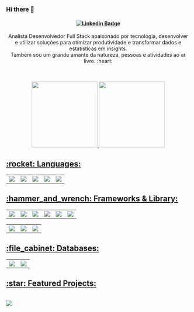 ### Hi there 👋

<!--
**tadyello/tadyello** is a ✨ _special_ ✨ repository because its `README.md` (this file) appears on your GitHub profile.

Here are some ideas to get you started:

- 🔭 I’m currently working on ...
- 🌱 I’m currently learning ...
- 👯 I’m looking to collaborate on ...
- 🤔 I’m looking for help with ...
- 💬 Ask me about ...
- 📫 How to reach me: ...
- 😄 Pronouns: ...
- ⚡ Fun fact: ...
-->

<h4 align="center">

[![Linkedin Badge](https://img.shields.io/badge/-Linkedin-blue?style=for-the-badge&logo=Linkedin&logoColor=white&link=https://github.com/tadyello)](https://www.linkedin.com/in/tadyello/)
</h4>

<p align="center">
Analista Desenvolvedor Full Stack apaixonado por tecnologia, desenvolver e utilizar soluções para otimizar produtividade e transformar dados e estatísticas em insights.
<br>
Também sou um grande amante da natureza, pessoas e atividades ao ar livre. :heart:
</p>

<br>
<br>



<div align="center">
    <a href="https://github.com/tadyello">
        <img height="180em"
            src="https://github-readme-stats.vercel.app/api?username=tadyello&show_icons=true&theme=dark&include_all_commits=true&count_private=true" />
        <img height="180em"
            src="https://github-readme-stats.vercel.app/api/top-langs/?username=tadyello&layout=compact&langs_count=7&theme=dark" />
</div>

<p align="center">
<h2>
    <bold> :rocket: Languages: </bold>
</h2>
</p>
<table align="center">
    <tr>
        <td>
            <div>
                <img src="https://img.shields.io/badge/Python-FFD43B?style=for-the-badge&logo=python&logoColor=blue" />
            </div>
        </td>
        <td>
            <div>
                <img src="https://img.shields.io/badge/JavaScript-F7DF1E?style=for-the-badge&logo=javascript&logoColor=black" />
            </div>
        </td>
        <td>
            <div>
                <img src="https://img.shields.io/badge/TypeScript-007ACC?style=for-the-badge&logo=typescript&logoColor=white" />
            </div>
        </td>
        <td>
            <div>
                <img src="https://img.shields.io/badge/HTML5-E34F26?style=for-the-badge&logo=html5&logoColor=white" />
            </div>
        </td>
        <td>
            <div>
                <img src="https://img.shields.io/badge/CSS3-1572B6?style=for-the-badge&logo=css3&logoColor=white" />
            </div>
        </td>
    </tr>
</table>

<p align="center">
<h2>
    </p>
    <bold> :hammer_and_wrench: Frameworks & Library: </bold>
</h2>
<table align="center">
    <tr>
        <td>
            <div>
                <img src="https://img.shields.io/badge/React-20232A?style=for-the-badge&logo=react&logoColor=61DAFB" />
            </div>
        </td>
        <td>
            <div>
                <img src="https://img.shields.io/badge/Node.js-339933?style=for-the-badge&logo=nodedotjs&logoColor=white" />
            </div>
        </td>
        <td>
            <div>
                <img src="https://img.shields.io/badge/nestjs-E0234E?style=for-the-badge&logo=nestjs&logoColor=white" />
            </div>
        </td>
        <td>
            <div>
                <img src="https://img.shields.io/badge/Material%20UI-007FFF?style=for-the-badge&logo=mui&logoColor=white" />
            </div>
        </td>
        <td>
            <div>
                <img src="https://img.shields.io/badge/Bootstrap-563D7C?style=for-the-badge&logo=bootstrap&logoColor=white" />
            </div>
        </td>
        <td>
            <div>
                <img src="https://img.shields.io/badge/Yarn-2C8EBB?style=for-the-badge&logo=yarn&logoColor=white" />
            </div>
        </td>
    </tr>
</table>
<table align="center">
    <tr>
        <td>
            <div>
                <img src="https://img.shields.io/badge/npm-CB3837?style=for-the-badge&logo=npm&logoColor=white" />
            </div>
        </td>
        <td>
            <div>
                <img src="https://img.shields.io/badge/Insomnia-5849be?style=for-the-badge&logo=Insomnia&logoColor=white" />
            </div>
        </td>
        <td>
            <div>
                <img src="https://img.shields.io/badge/Postman-FF6C37?style=for-the-badge&logo=Postman&logoColor=white" />
            </div>
        </td>
    </tr>
</table>

<p align="center">
<h2>
    <bold>:file_cabinet: Databases: </bold>
</h2>
</p>
<table align="center">
    <tr>
        <td>
            <div>
                <img src="https://img.shields.io/badge/MySQL-005C84?style=for-the-badge&logo=mysql&logoColor=white" />
            </div>
        </td>
        <td>
            <div>
                <img src="https://img.shields.io/badge/PostgreSQL-316192?style=for-the-badge&logo=postgresql&logoColor=white" />
            </div>
        </td>
    </tr>
</table>

<!--
<p align="center">
<h2>
    <bold>:bar_chart: Statistics: </bold>
</h2>
</p>
-->


<!--
| ![](http://github-profile-summary-cards.vercel.app/api/cards/stats?username=tadyello&theme=nord_dark) | ![](http://github-profile-summary-cards.vercel.app/api/cards/repos-per-language?username=tadyello&hide=Html&theme=nord_dark) | ![](http://github-profile-summary-cards.vercel.app/api/cards/most-commit-language?username=tadyello&theme=nord_dark) |
| :-: | :-: | :-: |

| ![](http://github-profile-summary-cards.vercel.app/api/cards/profile-details?username=tadyello&theme=nord_dark) | ![](https://github-readme-streak-stats.herokuapp.com/?user=tadyello&hide_border=true&date_format=M%20j%5B%2C%20Y%5D&background=2D3742&stroke=2D3742&ring=6bbbca&fire=6bbbca&currStreakNum=fff&sideNums=6bbbca&currStreakLabel=6bbbca&sideLabels=fff&dates=fff) |
| :-: | :-: |
-->



<p align="center">
<h2>
    <bold>:star: Featured Projects: </bold>
</h2>
</p>

<br>
<a href="https://github.com/projetomentalize">
    <img align="center"
        src="https://github-readme-stats.vercel.app/api/pin/?username=projetomentalize&repo=Mentalize&theme=dark" />
</a>
<br />
